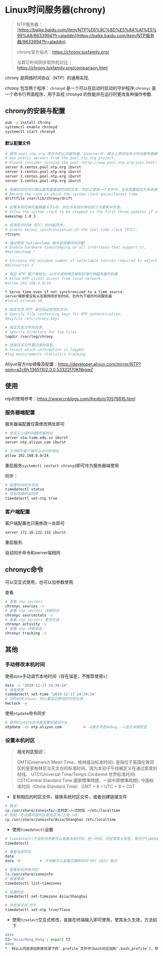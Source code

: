 # Linux时间服务器(chrony)

>NTP服务器：[https://baike.baidu.com/item/NTP%E6%9C%8D%E5%8A%A1%E5%99%A8/8633994?fr=aladdin](https://baike.baidu.com/item/NTP服务器/8633994?fr=aladdin)
>
>chrony官方站点：https://chrony.tuxfamily.org/
>
>与其它时间同步软件的对比：https://chrony.tuxfamily.org/comparison.html

chrony 是网络时间协议（NTP）的通用实现.

chrony 包含两个程序：`chronyd` 是一个可以在启动时启动的守护程序;`chronyc` 是一个命令行界面程序，用于监视 chronyd 的性能并在运行时更改各种操作参数.

## chrony的安装与配置

```bash
yum -y install chrony
systemctl enable chronyd
systemctl start chronyd
```

#### 默认配置文件

```bash
# 使用 pool.ntp.org 项目中的公共服务器。以server开，理论上想添加多少时间服务器都可以。
# Use public servers from the pool.ntp.org project.
# Please consider joining the pool (http://www.pool.ntp.org/join.html).
server 0.centos.pool.ntp.org iburst
server 1.centos.pool.ntp.org iburst
server 2.centos.pool.ntp.org iburst
server 3.centos.pool.ntp.org iburst

# 根据实际时间计算出服务器增减时间的比率，然后记录到一个文件中，在系统重启后为系统做出最佳时间补偿调整。
# Record the rate at which the system clock gains/losses time.
driftfile /var/lib/chrony/drift

# 如果系统时钟的偏移量大于1秒，则允许系统时钟在前三次更新中步进。
# Allow the system clock to be stepped in the first three updates if its offset is larger than 1 second.
makestep 1.0 3

# 启用实时时钟（RTC）的内核同步。
# Enable kernel synchronization of the real-time clock (RTC).
rtcsync

# 通过使用 hwtimestamp 指令启用硬件时间戳
# Enable hardware timestamping on all interfaces that support it.
#hwtimestamp *

# Increase the minimum number of selectable sources required to adjust the system clock.
#minsources 2

# 指定 NTP 客户端地址，以允许或拒绝连接到扮演时钟服务器的机器
# Allow NTP client access from local network.
#allow 192.168.0.0/16

* Serve time even if not synchronized to a time source.
server端即使没有从互联网同步到时间，也作为下级的时间服务器
#local stratum 10

# 指定包含 NTP 身份验证密钥的文件。
# Specify file containing keys for NTP authentication.
#keyfile /etc/chrony.keys

# 指定日志文件的目录。
# Specify directory for log files.
logdir /var/log/chrony

# 选择日志文件要记录的信息。
# Select which information is logged.
#log measurements statistics tracking
```

Aliyun官方ntp镜像及配置：https://developer.aliyun.com/mirror/NTP?spm=a2c6h.13651102.0.0.53322f70KNkgwZ

## 使用

ntp的使用参考：https://www.cnblogs.com/jhxxb/p/10579816.html

###  服务器端配置

服务器端配置仅需修改两处即可

```bash
# 自定义上级时间服务器地址
server s1a.time.edu.cn iburst
server ntp.aliyun.com iburst

# 允许NTP客户端可以访问的地址
allow 192.168.8.0/24
```

重启服务`systemctl restart chronyd`即可作为服务器端使用

同步：

```bash
# 查看时间同步状态
timedatectl status
# 开启网络时间同步
timedatectl set-ntp true
```

### 客户端配置

客户端配置也只需修改一处即可

```bash
server 172.16.122.132 iburst
```

重启服务.

自动同步命令和server端相同

## chronyc命令

可以交互式使用，也可以加参数使用.

查看

```bash
# 查看 ntp_servers
chronyc sources -v
# 查看 ntp_servers 详细状态
chronyc sourcestats -v
# 查看 ntp_servers 是否在线
chronyc activity -v
# 查看 ntp 详细信息
chronyc tracking -v
```

## 其他

### 手动修改本机时间

使用`date`手动调节本地时间（存在误差，不推荐使用×）

```bash
date -s "2019-12-17 14:34:24"
# 或者使用
timedatectl set-time "2019-12-17 14:34:24"
# 将时间写入bios，防止重启后修改的时间无效
hwclock -w
```

使用`ntpdate`命令同步

```bash
# 使用ntpdate命令首先要安装好ntp
ntpdate -dv ntp.aliyun.com			# -d表示开启debug，-v显示详细信息
```

### 设置本机时区

>**相关时区知识：**
>
>GMT(Greenwich Mean Time，格林威治标准时间): 
>是指位于英国伦敦郊区的皇家格林尼治天文台的标准时间，因为本初子午线被定义在通过那里的经线。
>UTC(Universal Time/Temps Cordonné 世界标准时间)
>CST(Central Standard Time 國家標準時間，一說中原標準時間); 中国标准时间（China 
>Standard Time）
>GMT + 8 = UTC + 8 = CST

* 复制相应的时区文件，替换系统时区文件，或者创建链接文件

```bash
# 格式
cp /usr/share/zoneinfo/<主时区>/<次时区 >/etc/localtime
# 例如：在设置中国时区使用亚洲/上海（+8）
cp /usr/share/zoneinfo/Asia/Shanghai /etc/localtime
```

* 使用`timedatectl`设置

```bash
# timedatectl不加任何参数可以查看本机时间，统一时间，时区等有关信息，等同于timedatectl status
timedatectl

# 查看当前时区
date
date -R			# -R参数可以查看日期和时间 RFC 2822 格式

# 查看本机所有时区
ls /usr/share/zoneinfo
# 或者使用
timedatectl list-timezones

# 设置时区
timedatectl set-timezone Asia/Shanghai

# 开启或关闭 NTP
timedatectl set-ntp true/flase
```

* 使用`tzselect`交互式修改，直接在终端输入即可使用，使其永久生效，方法如下

```bash
####
TZ='Asia/Hong_Kong'; export TZ
####
*  将以上内容添加到家目录下的`.profile`文件中(bash对应加到`.bash_profile`)，然后重新登出登入即可
```

